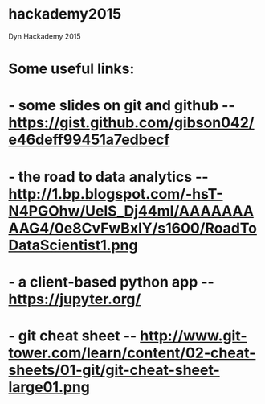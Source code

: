 # hackademy2015
Dyn Hackademy 2015

# Some useful links:
# 	- some slides on git and github -- https://gist.github.com/gibson042/e46deff99451a7edbecf
#	- the road to data analytics -- http://1.bp.blogspot.com/-hsT-N4PGOhw/UelS_Dj44mI/AAAAAAAAAG4/0e8CvFwBxlY/s1600/RoadToDataScientist1.png
#	- a client-based python app -- https://jupyter.org/
#	- git cheat sheet -- http://www.git-tower.com/learn/content/02-cheat-sheets/01-git/git-cheat-sheet-large01.png
